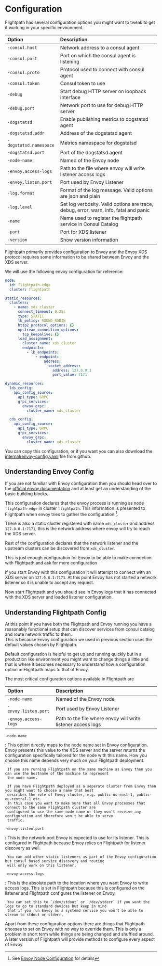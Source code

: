 # Configuration

Flightpath has several configuration options you might want to tweak to get it working in your specific environment.

| Option |  Description |
|:--------|:------------|
| `-consul.host` |  Network address to a consul agent |
| `-consul.port` |  Port on which the consul agent is listening |
| `-consul.proto` |  Protocol used to connect with consul agent |
| `-consul.token` |  Consul token to use |
| `-debug` |  Start debug HTTP server on loopback interface |
| `-debug.port` |  Network port to use for debug HTTP server |
| `-dogstatsd` |  Enable publishing metrics to dogstatsd agent |
| `-dogstatsd.addr` |  Address of the dogstatsd agent |
| `-dogstatsd.namespace` |  Metrics namespace for dogstatsd |
| `-dogstatsd.port` |  Port of the dogstatsd agent |
| `-node-name` |  Named of the Envoy node |
| `-envoy.access-logs` |  Path to the file where envoy will write listener access logs |
| `-envoy.listen.port` |  Port used by Envoy Listener |
| `-log.format` |  Format of the log message. Valid options are json and plain |
| `-log.level` |  Set log verbosity. Valid options are trace, debug, error, warn, info, fatal and panic |
| `-name` |  Name used to register the flightpath service in Consul Catalog |
| `-port` |  Port for XDS listener |
| `-version` |  Show version information |


Flightpath primarily provides configuration to Envoy and the Envoy XDS protocol requires some information to be shared
between Envoy and the XDS server. 

We will use the following envoy configuration for reference:

```yaml
node:
  id: flightpath-edge
  cluster: flightpath

static_resources:
  clusters:
    - name: xds_cluster
      connect_timeout: 0.25s
      type: STATIC
      lb_policy: ROUND_ROBIN
      http2_protocol_options: {}
      upstream_connection_options:
        tcp_keepalive: {}
      load_assignment:
        cluster_name: xds_cluster
        endpoints:
          - lb_endpoints:
              - endpoint:
                  address:
                    socket_address:
                      address: 127.0.0.1
                      port_value: 7171

dynamic_resources:
  lds_config:
    api_config_source:
      api_type: GRPC
      grpc_services:
        envoy_grpc:
          cluster_name: xds_cluster

  cds_config:
    api_config_source:
      api_type: GRPC
      grpc_services:
        envoy_grpc:
          cluster_name: xds_cluster

```

You can copy this configuration, or if you want you can also download the [internal/envoy-config.yaml][] file from github.

## Understanding Envoy Config

If you are not familiar with Envoy configuration then you should head over to the [official envoy documentation][] and at least get
an understanding of the basic building blocks.

This configuration declares that the envoy process is running as node `flightpath-edge` in cluster `flightpath`.
This information is presented to Flightpath when envoy tries to gather the configuration [^1].

There is also a static cluster registered with name `xds_cluster` and address `127.0.0.1:7171`, this is the network address
where envoy will try to reach the XDS server.

Rest of the configuration declares that the network listener and the upstream clusters can be discovered from `xds_cluster`.

This is just enough configuration for Envoy to be able to make connection with Flightpath and ask for more configuration

If you start Envoy with this configuration it will attempt to connect with an XDS server on `127.0.0.1:7171`. At this point
Envoy has not started a network listener so it is unable to accept any request. 

Now start Flightpath and you should see in Envoy logs that it has connected with the XDS server and loaded listener configuration.

## Understanding Flightpath Config

At this point if you have both the Flightpath and Envoy running you have a reasonably functional setup that can discover services
from consul catalog and route network traffic to them.  
This is because Envoy configuration we used in previous section uses the default values chosen by Flightpath.  

Default configuration is helpful to get up and running quickly but in a production like environment you might want to
change things a little and that is where it becomes necessary to understand how a configuration option in Flightpath maps
to that of Envoy.

The most critical configuration options available in Flightpath are


| Option |  Description |
|:--------|:------------|
| `-node-name` |  Named of the Envoy node |
| `-envoy.listen.port` |  Port used by Envoy Listener |
| `-envoy.access-logs` |  Path to the file where envoy will write listener access logs |


`-node-name`

:    This option directly maps to the node name set in Envoy configuration. Envoy presents this value to the XDS server
     and the server returns the configuration specifically tailored for the node with this name. How you choose this name
     depends very much on your Flightpath deployment.
     
     If you are running Flightpath on the same machine as Envoy then you can use the hostname of the machine to represent
     the node name.
     
     If you have Flightpath deployed as a seperate cluster from Envoy then you might want to choose a name that best
     describes the role of Envoy cluster, e.g. public-us-east-1, public-eu-central-1 etc.
     In this case you want to make sure that all Envoy processes that connect to the same Flightpath cluster are
     configured to use the same node name or they won't receive any configuration and therefore won't be able to serve
     traffic.

`-envoy.listen.port`

:    This is the network port Envoy is expected to use for its listener. This is configured in Flightpath because Envoy
     relies on Flightpath for listener discovery as well.
     
     You can add other static listeners as part of the Envoy configuration but consul based service discovery and routing
     will only work on this listener.


`-envoy.access-logs`

:    This is the absolute path to the location where you want Envoy to write access logs. This is set in Flightpath
     because this is configured on the listener and Flightpath configures the listener on Envoy.

     You can set this to `/dev/stdout` or `/dev/stderr` if you want the logs to go to standard devices but keep in mind
     that if you run Envoy as a systemd service you won't be able to stream to stdout or stderr.  


Apart from these configuration options there are things that Flightpath chooses to set on Envoy with no way to override them.
This is only a problem in short term while things are being changed and shuffled around. A later version of Flightpath
will provide methods to configure every aspect of Envoy.



[^1]: See [Envoy Node Configuration](https://www.envoyproxy.io/docs/envoy/latest/api-v2/api/v2/core/base.proto#envoy-api-msg-core-node) for details

[internal/envoy-config.yaml]: https://github.com/Gufran/flightpath/blob/master/internal/envoy-config.yaml
[official envoy documentation]: https://www.envoyproxy.io/docs/envoy/latest/configuration/configuration
